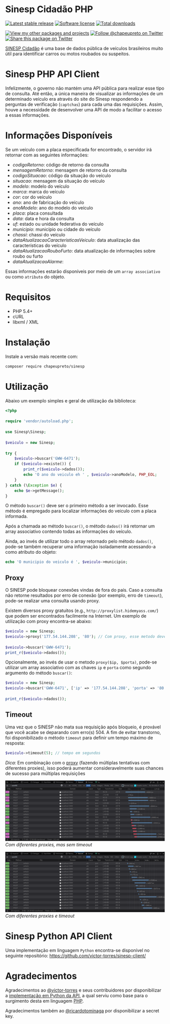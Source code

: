 # Sinesp Cidadão PHP

<a href="https://packagist.org/packages/chapeupreto/sinesp"><img src="https://poser.pugx.org/chapeupreto/sinesp/version" alt="Latest stable release"></img></a>
<a href="LICENSE"><img src="https://img.shields.io/badge/license-MIT-brightgreen.svg" alt="Software license"></img></a>
<a href="https://packagist.org/packages/chapeupreto/sinesp"><img src="https://img.shields.io/packagist/dt/chapeupreto/sinesp.svg" alt="Total downloads"></img></a>

<a href="https://packagist.org/packages/chapeupreto"><img src="https://img.shields.io/badge/link-packagist-lightgrey.svg" alt="View my other packages and projects"></img></a>
<a href="https://twitter.com/chapeupreto"><img src="https://img.shields.io/twitter/follow/chapeupreto.svg?style=social" alt="Follow @chapeupreto on Twitter"></img></a>
<a href="https://twitter.com/intent/tweet?text=Utilize%20Sinesp%20Cidadão%20agora!%20https%3A%2F%2Fgithub.com%2Fchapeupreto%2Fsinesp%20via%20%40chapeupreto&source=webclient"><img src="https://img.shields.io/twitter/url/http/shields.io.svg?style=social" alt="Share this package on Twitter"></img></a>

[SINESP Cidadão][1] é uma base de dados pública de veículos brasileiros muito útil para identificar carros ou motos roubados ou suspeitos.

# Sinesp PHP API Client

Infelizmente, o governo não mantém uma API pública para realizar esse tipo de consulta. Até então, a única maneira de visualizar as informações de um determinado veículo era através do site do Sinesp respondendo a perguntas de verificação (`captchas`) para cada uma das requisições. Assim, houve a necessidade de desenvolver uma API de modo a facilitar o acesso a essas informações.

# Informações Disponíveis

Se um veículo com a placa especificada for encontrado, o servidor irá retornar com as seguintes informações:

- *codigoRetorno*: código de retorno da consulta
- *mensagemRetorno*: mensagem de retorno da consulta
- *codigoSituacao*: código da situação do veículo
- *situacao*: mensagem da situação do veículo
- *modelo*: modelo do veículo
- *marca*: marca do veículo
- *cor*: cor do veículo
- *ano*: ano de fabricação do veículo
- *anoModelo*: ano do modelo do veículo
- *placa*: placa consultada
- *data*: data e hora da consulta
- *uf*: estado ou unidade federativa do veículo
- *municipio*: município ou cidade do veículo
- *chassi*: chassi do veículo
- *dataAtualizacaoCaracteristicasVeiculo*: data atualização das características do veículo
- *dataAtualizacaoRouboFurto*: data atualização de informações sobre roubo ou furto
- *dataAtualizacaoAlarme*:

Essas informações estarão disponíveis por meio de um `array associativo` ou como `atributo` do objeto.

# Requisitos

- PHP 5.4+
- cURL
- libxml / XML

# Instalação

Instale a versão mais recente com:

```sh
composer require chapeupreto/sinesp
```

# Utilização

Abaixo um exemplo simples e geral de utilização da biblioteca:

```php
<?php

require 'vendor/autoload.php';

use Sinesp\Sinesp;

$veiculo = new Sinesp;

try {
    $veiculo->buscar('GWW-6471');
    if ($veiculo->existe()) {
        print_r($veiculo->dados());
        echo 'O ano do veiculo eh ' , $veiculo->anoModelo, PHP_EOL;
    }
} catch (\Exception $e) {
    echo $e->getMessage();
}
```

O método `buscar()` deve ser o primeiro método a ser invocado. Esse método é empregado para localizar informações do veiculo com a placa informada.

Após a chamada ao método `buscar()`, o método `dados()` irá retornar um array associativo contendo todas as informações do veículo.

Ainda, ao invés de utilizar todo o array retornado pelo método `dados()`, pode-se também recuperar uma informação isoladamente acessando-a como atributo do objeto:

```php
echo 'O municipio do veiculo é ', $veiculo->municipio;
```

## Proxy

O SINESP pode bloquear conexões vindas de fora do país.
Caso a consulta não retorne resultados por erro de conexão (por exemplo, erro de `timeout`), pode-se realizar uma consulta usando proxy.

Existem diversos proxy gratuitos (e.g., `http://proxylist.hidemyass.com/`) que podem ser encontrados facilmente na Internet. Um exemplo de utilização com proxy encontra-se abaixo:

```php
$veiculo = new Sinesp;
$veiculo->proxy('177.54.144.208', '80'); // Com proxy, esse metodo deve ser chamado antes do metodo buscar()

$veiculo->buscar('GWW-6471');
print_r($veiculo->dados());
```

Opcionalmente, ao invés de usar o metodo `proxy($ip, $porta)`, pode-se utilizar um array associativo com as chaves `ip` e `porta` como segundo argumento do método `buscar()`:

```php
$veiculo = new Sinesp;
$veiculo->buscar('GWW-6471', ['ip' => '177.54.144.208', 'porta' => '80']); // a consulta usara o proxy especificado

print_r($veiculo->dados());
```

## Timeout
Uma vez que o SINESP não mata sua requisição após bloqueio, é provável que você acabe se deparando com erro(s) 504. A fim de evitar transtorno, foi disponibilizado o método `timeout` para definir um tempo máximo de resposta:

```php
$veiculo->timeout(5); // tempo em segundos
```

*Dica:* Em combinação com o [proxy](#proxy) (fazendo múltiplas tentativas com diferentes proxies), isso poderá aumentar consideravelmente suas chances de sucesso para múltiplas requisições

![Múltiplos erros 504 com diferentes proxies, mas sem timeout](images/without_proxy_and_timeout.png)
*Com diferentes proxies, mas sem timeout*

![Maior parte dos 504 contornados usando proxy + timeout](images/with_proxy_and_timeout.png)
*Com diferentes proxies e timeout*

# Sinesp Python API Client

Uma implementação em linguagem `Python` encontra-se disponível no seguinte repositório: https://github.com/victor-torres/sinesp-client/

# Agradecimentos

Agradecimentos ao [@victor-torres](https://github.com/victor-torres) e seus contribuidores por disponibilizar a [implementação em Python da API](https://github.com/victor-torres/sinesp-client/), a qual serviu como base para o surgimento desta em linguagem [PHP](http://www.php.net/).

Agradecimentos também ao [@ricardotominaga](https://github.com/ricardotominaga) por disponibilizar a secret key.

[1]: https://www.sinesp.gov.br/sinesp-cidadao "Sinesp Cidadão"
